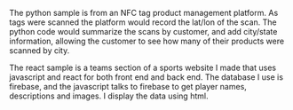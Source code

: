 

The python sample is from an NFC tag product management platform. As tags were
scanned the platform would record the lat/lon of the scan. The python code would
summarize the scans by customer, and add city/state information, allowing the
customer to see how many of their products were scanned by city.


The react sample is a teams section of a sports website I made that uses javascript
and react for both front end and back end. The database I use is firebase, and the
javascript talks to firebase to get player names, descriptions and images. I display
the data using html. 
